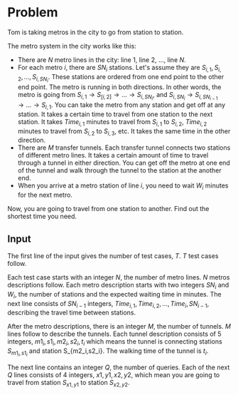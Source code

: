 # Problem

Tom is taking metros in the city to go from station to station.

The metro system in the city works like this:

- There are $N$ metro lines in the city: line $1$, line $2$, $\dots$, line $N$.
- For each metro $i$, there are $SN_i$ stations. Let's assume they are $S_{i,1},S_{i,2}, \dots , S_{i,SN_i}$. These stations are ordered from one end point to the other end point. The metro is running in both directions. In other words, the metro is going from $S_{i,1} \rightarrow S_[i,2] \rightarrow \dots \rightarrow S_{i,SN_i}$, and $S_{i,SN_i} \rightarrow S_{i,SN_{i-1}} \rightarrow \dots \rightarrow S_{i,1}$. You can take the metro from any station and get off at any station. It takes a certain time to travel from one station to the next station. It takes $Time_{i,1}$ minutes to travel from $S_{i,1}$ to $S_{i,2}$, $Time_{i,2}$ minutes to travel from $S_{i,2}$ to $S_{i,3}$, etc. It takes the same time in the other direction.
- There are $M$ transfer tunnels. Each transfer tunnel connects two stations of different metro lines. It takes a certain amount of time to travel through a tunnel in either direction. You can get off the metro at one end of the tunnel and walk through the tunnel to the station at the another end.
- When you arrive at a metro station of line $i$, you need to wait $W_i$ minutes for the next metro.

Now, you are going to travel from one station to another. Find out the shortest time you need.

## Input

The first line of the input gives the number of test cases, $T$. $T$ test cases follow.

Each test case starts with an integer $N$, the number of metro lines. $N$ metros descriptions follow. Each metro description starts with two integers $SN_i$ and $W_i$, the number of stations and the expected waiting time in minutes. The next line consists of $SN_{i-1}$ integers, $Time_{i,1}, Time_{i,2}, ..., Time_i,SN_{i-1}$, describing the travel time between stations.

After the metro descriptions, there is an integer $M$, the number of tunnels. $M$ lines follow to describe the tunnels. Each tunnel description consists of 5 integers, $m1_i, s1_i, m2_i, s2_i, t_i$ which means the tunnel is connecting stations $S_{m1_i,s1_i}$ and station S_{m2_i,s2_i}. The walking time of the tunnel is $t_i$.

The next line contains an integer $Q$, the number of queries. Each of the next $Q$ lines consists of 4 integers, $x1, y1, x2, y2$, which mean you are going to travel from station $S_{x1,y1}$ to station $S_{x2,y2}$.
